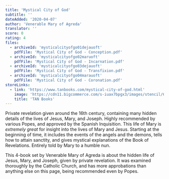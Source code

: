 ```yaml
---
title: 'Mystical City of God'
subtitle: ''
dateAdded: '2020-04-07'
author: 'Venerable Mary of Agreda'
translator: ''
score: 0
rating: 4
files:
  - archiveId: 'mysticalcityofgo01dejauoft'
    pdfFile: 'Mystical City of God - Conception.pdf'
  - archiveId: 'mysticalcityofgo02maruoft'
    pdfFile: 'Mystical City of God - Incarnation.pdf'
  - archiveId: 'mysticalcityofgo03dejauoft'
    pdfFile: 'Mystical City of God - Transfixion.pdf'
  - archiveId: 'mysticalcityofgo04marauoft'
    pdfFile: 'Mystical City of God - Coronation.pdf'
storeLinks:
  - link: 'https://www.tanbooks.com/mystical-city-of-god.html'
    image: 'https://cdn11.bigcommerce.com/s-iuax7bpgx3/images/stencil/640w/products/1456/1737/The-Mystical-City-of-God-cover-2130__52527.1595444609.jpg?c=1'
    title: 'TAN Books'
---
```


Private revelation given around the 16th century, containing many hidden details of the lives of Jesus, Mary, and Joseph. Highly recommended by various Popes, and approved by the Spanish Inquisition. This life of Mary is *extremely great* for insight into the lives of Mary and Jesus. Starting at the beginning of time, it includes the events of the angels and the demons, tells how to attain sanctity, and gives mystical explanations of the Book of Revelations. Entirely told by Mary to a humble nun.

This 4-book set by Venerable Mary of Agreda is about the hidden life of Jesus, Mary, and Joseph, given by private revelation. It was examined thoroughly by the Catholic Church, and has more approbations than anything else on this page, being recommended even by Popes.